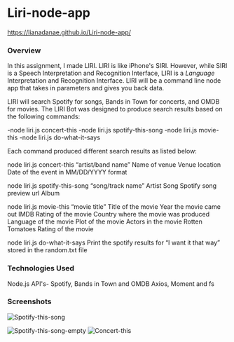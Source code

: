 # Liri-node-app

https://lianadanae.github.io/Liri-node-app/

### Overview

In this assignment, I made LIRI. LIRI is like iPhone's SIRI. However, while SIRI is a Speech Interpretation and Recognition Interface, LIRI is a _Language_ Interpretation and Recognition Interface. LIRI will be a command line node app that takes in parameters and gives you back data.

LIRI will search Spotify for songs, Bands in Town for concerts, and OMDB for movies.  The LIRI Bot was designed to produce search results based on the following commands:

-node liri.js concert-this
-node liri.js spotify-this-song
-node liri.js movie-this
-node liri.js do-what-it-says

Each command produced different search results as listed below:

node liri.js concert-this “artist/band name”
Name of venue
Venue location
Date of the event in MM/DD/YYYY format

node liri.js spotify-this-song “song/track name”
Artist
Song
Spotify song preview url
Album

node liri.js movie-this “movie title”
Title of the movie
Year the movie came out
IMDB Rating of the movie
Country where the movie was produced
Language of the movie
Plot of the movie
Actors in the movie
Rotten Tomatoes Rating of the movie

node liri.js do-what-it-says
Print the spotify results for “I want it that way” stored in the random.txt file

### Technologies Used
Node.js
API's- Spotify, Bands in Town and OMDB
Axios, Moment and fs


### Screenshots
![Spotify-this-song](Screen-Shot-Spotify-Hozier.png)

![Spotify-this-song-empty](Screen-Shot-Spotify-this-song-empty.png)
![Concert-this]()
